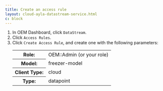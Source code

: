 ```yaml
---
title: Create an access rule
layout: cloud-ayla-datastream-service.html
c: block
---
```


<ol>
  <li>In OEM Dashboard, click <code>DataStream</code>.</li>
  <li>Click <code>Access Rules</code>.</li>
  <li>Click <code>Create Access Rule</code>, and create one with the following parameters:
    <table class="key-value-table">
      <tr>
        <th>Role:</th>
        <td>OEM::Admin (or your role)</td>
      </tr>
      <tr>
        <th>Model:</th>
        <td>freezer-model</td>
      </tr>
      <tr>
        <th>Client Type:</th>
        <td>cloud</td>
      </tr>
      <tr>
        <th>Type:</th>
        <td>datapoint</td>
      </tr>
    </table>
  </li>
</ol>